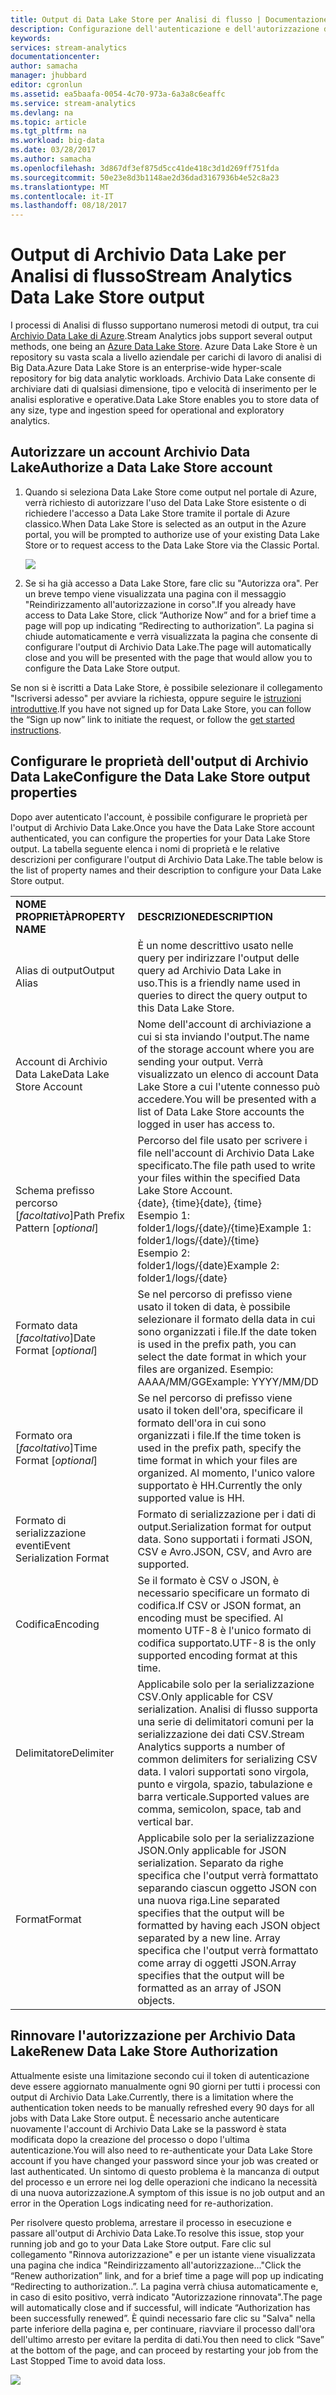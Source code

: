 ```yaml
---
title: Output di Data Lake Store per Analisi di flusso | Documentazione Microsoft
description: Configurazione dell'autenticazione e dell'autorizzazione di un Archivio Data Lake di Azure in un processo di analisi di flusso
keywords: 
services: stream-analytics
documentationcenter: 
author: samacha
manager: jhubbard
editor: cgronlun
ms.assetid: ea5baafa-0054-4c70-973a-6a3a8c6eaffc
ms.service: stream-analytics
ms.devlang: na
ms.topic: article
ms.tgt_pltfrm: na
ms.workload: big-data
ms.date: 03/28/2017
ms.author: samacha
ms.openlocfilehash: 3d867df3ef875d5cc41de418c3d1d269ff751fda
ms.sourcegitcommit: 50e23e8d3b1148ae2d36dad3167936b4e52c8a23
ms.translationtype: MT
ms.contentlocale: it-IT
ms.lasthandoff: 08/18/2017
---
```

# <a name="stream-analytics-data-lake-store-output"></a><span data-ttu-id="06c6c-103">Output di Archivio Data Lake per Analisi di flusso</span><span class="sxs-lookup"><span data-stu-id="06c6c-103">Stream Analytics Data Lake Store output</span></span>
<span data-ttu-id="06c6c-104">I processi di Analisi di flusso supportano numerosi metodi di output, tra cui [Archivio Data Lake di Azure](https://azure.microsoft.com/services/data-lake-store/).</span><span class="sxs-lookup"><span data-stu-id="06c6c-104">Stream Analytics jobs support several output methods, one being an [Azure Data Lake Store](https://azure.microsoft.com/services/data-lake-store/).</span></span> <span data-ttu-id="06c6c-105">Azure Data Lake Store è un repository su vasta scala a livello aziendale per carichi di lavoro di analisi di Big Data.</span><span class="sxs-lookup"><span data-stu-id="06c6c-105">Azure Data Lake Store is an enterprise-wide hyper-scale repository for big data analytic workloads.</span></span> <span data-ttu-id="06c6c-106">Archivio Data Lake consente di archiviare dati di qualsiasi dimensione, tipo e velocità di inserimento per le analisi esplorative e operative.</span><span class="sxs-lookup"><span data-stu-id="06c6c-106">Data Lake Store enables you to store data of any size, type and ingestion speed for operational and exploratory analytics.</span></span>

## <a name="authorize-a-data-lake-store-account"></a><span data-ttu-id="06c6c-107">Autorizzare un account Archivio Data Lake</span><span class="sxs-lookup"><span data-stu-id="06c6c-107">Authorize a Data Lake Store account</span></span>
1. <span data-ttu-id="06c6c-108">Quando si seleziona Data Lake Store come output nel portale di Azure, verrà richiesto di autorizzare l'uso del Data Lake Store esistente o di richiedere l'accesso a Data Lake Store tramite il portale di Azure classico.</span><span class="sxs-lookup"><span data-stu-id="06c6c-108">When Data Lake Store is selected as an output in the Azure portal, you will be prompted to authorize use of your existing Data Lake Store or to request access to the Data Lake Store via the Classic Portal.</span></span>
   
   ![](media/stream-analytics-data-lake-output/stream-analytics-data-lake-output-authorization.png)  
   
2. <span data-ttu-id="06c6c-109">Se si ha già accesso a Data Lake Store, fare clic su "Autorizza ora". Per un breve tempo viene visualizzata una pagina con il messaggio "Reindirizzamento all'autorizzazione in corso".</span><span class="sxs-lookup"><span data-stu-id="06c6c-109">If you already have access to Data Lake Store, click “Authorize Now” and for a brief time a page will pop up indicating “Redirecting to authorization”.</span></span> <span data-ttu-id="06c6c-110">La pagina si chiude automaticamente e verrà visualizzata la pagina che consente di configurare l'output di Archivio Data Lake.</span><span class="sxs-lookup"><span data-stu-id="06c6c-110">The page will automatically close and you will be presented with the page that would allow you to configure the Data Lake Store output.</span></span>

<span data-ttu-id="06c6c-111">Se non si è iscritti a Data Lake Store, è possibile selezionare il collegamento "Iscriversi adesso" per avviare la richiesta, oppure seguire le [istruzioni introduttive](../data-lake-store/data-lake-store-get-started-portal.md).</span><span class="sxs-lookup"><span data-stu-id="06c6c-111">If you have not signed up for Data Lake Store, you can follow the “Sign up now” link to initiate the request, or follow the [get started instructions](../data-lake-store/data-lake-store-get-started-portal.md).</span></span>

## <a name="configure-the-data-lake-store-output-properties"></a><span data-ttu-id="06c6c-112">Configurare le proprietà dell'output di Archivio Data Lake</span><span class="sxs-lookup"><span data-stu-id="06c6c-112">Configure the Data Lake Store output properties</span></span>
<span data-ttu-id="06c6c-113">Dopo aver autenticato l'account, è possibile configurare le proprietà per l'output di Archivio Data Lake.</span><span class="sxs-lookup"><span data-stu-id="06c6c-113">Once you have the Data Lake Store account authenticated, you can configure the properties for your Data Lake Store output.</span></span> <span data-ttu-id="06c6c-114">La tabella seguente elenca i nomi di proprietà e le relative descrizioni per configurare l'output di Archivio Data Lake.</span><span class="sxs-lookup"><span data-stu-id="06c6c-114">The table below is the list of property names and their description to configure your Data Lake Store output.</span></span>

<table>
<tbody>
<tr>
<td><span data-ttu-id="06c6c-115"><B>NOME PROPRIETÀ</B></span><span class="sxs-lookup"><span data-stu-id="06c6c-115"><B>PROPERTY NAME</B></span></span></td>
<td><span data-ttu-id="06c6c-116"><B>DESCRIZIONE</B></span><span class="sxs-lookup"><span data-stu-id="06c6c-116"><B>DESCRIPTION</B></span></span></td>
</tr>
<tr>
<td><span data-ttu-id="06c6c-117">Alias di output</span><span class="sxs-lookup"><span data-stu-id="06c6c-117">Output Alias</span></span></td>
<td><span data-ttu-id="06c6c-118">È un nome descrittivo usato nelle query per indirizzare l'output delle query ad Archivio Data Lake in uso.</span><span class="sxs-lookup"><span data-stu-id="06c6c-118">This is a friendly name used in queries to direct the query output to this Data Lake Store.</span></span></td>
</tr>
<tr>
<td><span data-ttu-id="06c6c-119">Account di Archivio Data Lake</span><span class="sxs-lookup"><span data-stu-id="06c6c-119">Data Lake Store Account</span></span></td>
<td><span data-ttu-id="06c6c-120">Nome dell'account di archiviazione a cui si sta inviando l'output.</span><span class="sxs-lookup"><span data-stu-id="06c6c-120">The name of the storage account where you are sending your output.</span></span> <span data-ttu-id="06c6c-121">Verrà visualizzato un elenco di account Data Lake Store a cui l'utente connesso può accedere.</span><span class="sxs-lookup"><span data-stu-id="06c6c-121">You will be presented with a list of Data Lake Store accounts  the logged in user has access to.</span></span></td>
</tr>
<tr>
<td><span data-ttu-id="06c6c-122">Schema prefisso percorso [<I>facoltativo</I>]</span><span class="sxs-lookup"><span data-stu-id="06c6c-122">Path Prefix Pattern [<I>optional</I>]</span></span></td>
<td><span data-ttu-id="06c6c-123">Percorso del file usato per scrivere i file nell'account di Archivio Data Lake specificato.</span><span class="sxs-lookup"><span data-stu-id="06c6c-123">The file path used to write your files within the specified Data Lake Store Account.</span></span> <BR><span data-ttu-id="06c6c-124">{date}, {time}</span><span class="sxs-lookup"><span data-stu-id="06c6c-124">{date}, {time}</span></span><BR><span data-ttu-id="06c6c-125">Esempio 1: folder1/logs/{date}/{time}</span><span class="sxs-lookup"><span data-stu-id="06c6c-125">Example 1: folder1/logs/{date}/{time}</span></span><BR><span data-ttu-id="06c6c-126">Esempio 2: folder1/logs/{date}</span><span class="sxs-lookup"><span data-stu-id="06c6c-126">Example 2: folder1/logs/{date}</span></span></td>
</tr>
<tr>
<td><span data-ttu-id="06c6c-127">Formato data [<I>facoltativo</I>]</span><span class="sxs-lookup"><span data-stu-id="06c6c-127">Date Format [<I>optional</I>]</span></span></td>
<td><span data-ttu-id="06c6c-128">Se nel percorso di prefisso viene usato il token di data, è possibile selezionare il formato della data in cui sono organizzati i file.</span><span class="sxs-lookup"><span data-stu-id="06c6c-128">If the date token is used in the prefix path, you can select the date format in which your files are organized.</span></span> <span data-ttu-id="06c6c-129">Esempio: AAAA/MM/GG</span><span class="sxs-lookup"><span data-stu-id="06c6c-129">Example: YYYY/MM/DD</span></span></td>
</tr>
<tr>
<td><span data-ttu-id="06c6c-130">Formato ora [<I>facoltativo</I>]</span><span class="sxs-lookup"><span data-stu-id="06c6c-130">Time Format [<I>optional</I>]</span></span></td>
<td><span data-ttu-id="06c6c-131">Se nel percorso di prefisso viene usato il token dell'ora, specificare il formato dell'ora in cui sono organizzati i file.</span><span class="sxs-lookup"><span data-stu-id="06c6c-131">If the time token is used in the prefix path, specify the time format in which your files are organized.</span></span> <span data-ttu-id="06c6c-132">Al momento, l'unico valore supportato è HH.</span><span class="sxs-lookup"><span data-stu-id="06c6c-132">Currently the only supported value is HH.</span></span></td>
</tr>
<tr>
<td><span data-ttu-id="06c6c-133">Formato di serializzazione eventi</span><span class="sxs-lookup"><span data-stu-id="06c6c-133">Event Serialization Format</span></span></td>
<td><span data-ttu-id="06c6c-134">Formato di serializzazione per i dati di output.</span><span class="sxs-lookup"><span data-stu-id="06c6c-134">Serialization format for output data.</span></span> <span data-ttu-id="06c6c-135">Sono supportati i formati JSON, CSV e Avro.</span><span class="sxs-lookup"><span data-stu-id="06c6c-135">JSON, CSV, and Avro are supported.</span></span></td>
</tr>
<tr>
<td><span data-ttu-id="06c6c-136">Codifica</span><span class="sxs-lookup"><span data-stu-id="06c6c-136">Encoding</span></span></td>
<td><span data-ttu-id="06c6c-137">Se il formato è CSV o JSON, è necessario specificare un formato di codifica.</span><span class="sxs-lookup"><span data-stu-id="06c6c-137">If CSV or JSON format, an encoding must be specified.</span></span> <span data-ttu-id="06c6c-138">Al momento UTF-8 è l'unico formato di codifica supportato.</span><span class="sxs-lookup"><span data-stu-id="06c6c-138">UTF-8 is the only supported encoding format at this time.</span></span></td>
</tr>
<tr>
<td><span data-ttu-id="06c6c-139">Delimitatore</span><span class="sxs-lookup"><span data-stu-id="06c6c-139">Delimiter</span></span></td>
<td><span data-ttu-id="06c6c-140">Applicabile solo per la serializzazione CSV.</span><span class="sxs-lookup"><span data-stu-id="06c6c-140">Only applicable for CSV serialization.</span></span> <span data-ttu-id="06c6c-141">Analisi di flusso supporta una serie di delimitatori comuni per la serializzazione dei dati CSV.</span><span class="sxs-lookup"><span data-stu-id="06c6c-141">Stream Analytics supports a number of common delimiters for serializing CSV data.</span></span> <span data-ttu-id="06c6c-142">I valori supportati sono virgola, punto e virgola, spazio, tabulazione e barra verticale.</span><span class="sxs-lookup"><span data-stu-id="06c6c-142">Supported values are comma, semicolon, space, tab and vertical bar.</span></span></td>
</tr>
<tr>
<td><span data-ttu-id="06c6c-143">Format</span><span class="sxs-lookup"><span data-stu-id="06c6c-143">Format</span></span></td>
<td><span data-ttu-id="06c6c-144">Applicabile solo per la serializzazione JSON.</span><span class="sxs-lookup"><span data-stu-id="06c6c-144">Only applicable for JSON serialization.</span></span> <span data-ttu-id="06c6c-145">Separato da righe specifica che l'output verrà formattato separando ciascun oggetto JSON con una nuova riga.</span><span class="sxs-lookup"><span data-stu-id="06c6c-145">Line separated specifies that the output will be formatted by having each JSON object separated by a new line.</span></span> <span data-ttu-id="06c6c-146">Array specifica che l'output verrà formattato come array di oggetti JSON.</span><span class="sxs-lookup"><span data-stu-id="06c6c-146">Array specifies that the output will be formatted as an array of JSON objects.</span></span></td>
</tr>
</tbody>
</table>

## <a name="renew-data-lake-store-authorization"></a><span data-ttu-id="06c6c-147">Rinnovare l'autorizzazione per Archivio Data Lake</span><span class="sxs-lookup"><span data-stu-id="06c6c-147">Renew Data Lake Store Authorization</span></span>
<span data-ttu-id="06c6c-148">Attualmente esiste una limitazione secondo cui il token di autenticazione deve essere aggiornato manualmente ogni 90 giorni per tutti i processi con output di Archivio Data Lake.</span><span class="sxs-lookup"><span data-stu-id="06c6c-148">Currently, there is a limitation where the authentication token needs to be manually refreshed every 90 days for all jobs with Data Lake Store output.</span></span> <span data-ttu-id="06c6c-149">È necessario anche autenticare nuovamente l'account di Archivio Data Lake se la password è stata modificata dopo la creazione del processo o dopo l'ultima autenticazione.</span><span class="sxs-lookup"><span data-stu-id="06c6c-149">You will also need to re-authenticate your Data Lake Store account if you have changed your password since your job was created or last authenticated.</span></span> <span data-ttu-id="06c6c-150">Un sintomo di questo problema è la mancanza di output del processo e un errore nei log delle operazioni che indicano la necessità di una nuova autorizzazione.</span><span class="sxs-lookup"><span data-stu-id="06c6c-150">A symptom of this issue is no job output and an error in the Operation Logs indicating need for re-authorization.</span></span>

<span data-ttu-id="06c6c-151">Per risolvere questo problema, arrestare il processo in esecuzione e passare all'output di Archivio Data Lake.</span><span class="sxs-lookup"><span data-stu-id="06c6c-151">To resolve this issue, stop your running job and go to your Data Lake Store output.</span></span> <span data-ttu-id="06c6c-152">Fare clic sul collegamento "Rinnova autorizzazione" e per un istante viene visualizzata una pagina che indica "Reindirizzamento all'autorizzazione..."</span><span class="sxs-lookup"><span data-stu-id="06c6c-152">Click the “Renew authorization” link, and for a brief time a page will pop up indicating “Redirecting to authorization..”.</span></span> <span data-ttu-id="06c6c-153">La pagina verrà chiusa automaticamente e, in caso di esito positivo, verrà indicato "Autorizzazione rinnovata".</span><span class="sxs-lookup"><span data-stu-id="06c6c-153">The page will automatically close and if successful, will indicate “Authorization has been successfully renewed”.</span></span> <span data-ttu-id="06c6c-154">È quindi necessario fare clic su "Salva" nella parte inferiore della pagina e, per continuare, riavviare il processo dall'ora dell'ultimo arresto per evitare la perdita di dati.</span><span class="sxs-lookup"><span data-stu-id="06c6c-154">You then need to click “Save” at the bottom of the page, and can proceed by restarting your job from the Last Stopped Time to avoid data loss.</span></span>

![](media/stream-analytics-data-lake-output/stream-analytics-data-lake-output-renew-authorization.png)


